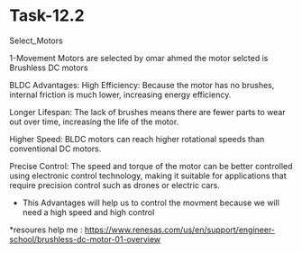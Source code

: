 # Task-12.2
Select_Motors

1-Movement Motors are selected by omar ahmed
the motor selcted is Brushless DC motors 

BLDC Advantages:
High Efficiency: Because the motor has no brushes, internal friction is much lower, increasing energy efficiency.

Longer Lifespan: The lack of brushes means there are fewer parts to wear out over time, increasing the life of the motor.

Higher Speed: BLDC motors can reach higher rotational speeds than conventional DC motors.

Precise Control: The speed and torque of the motor can be better controlled using electronic control technology, making it suitable for applications that require precision control such as drones or electric cars.

* This Advantages will help us to control the movment because we will need a high speed and high control

*resoures help me :
https://www.renesas.com/us/en/support/engineer-school/brushless-dc-motor-01-overview

